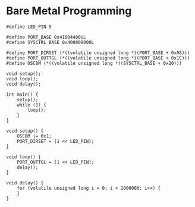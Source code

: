 # Bare Metal Programming

<pre><code class="language-cpp">#define LED_PIN 5

#define PORT_BASE 0x41004400UL
#define SYSCTRL_BASE 0x40000800UL

#define PORT_DIRSET (*((volatile unsigned long *)(PORT_BASE + 0x08)))
#define PORT_OUTTGL (*((volatile unsigned long *)(PORT_BASE + 0x1C)))
#define OSC8M (*((volatile unsigned long *)(SYSCTRL_BASE + 0x20)))

void setup();
void loop();
void delay();

int main() {
    setup();
    while (1) {
        loop();
    }
}

void setup() {
    OSC8M |= 0x1;
    PORT_DIRSET = (1 << LED_PIN); 
}

void loop() {
    PORT_OUTTGL = (1 << LED_PIN); 
    delay(); 
}

void delay() {
    for (volatile unsigned long i = 0; i < 2000000; i++) {
    }
}
</code></pre>